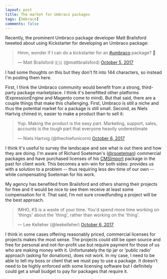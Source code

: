 ```yaml
---
layout: post
title: The market for Umbraco packages
tags: [Umbraco]
comments: false
---
```

Recently, the prominent Umbraco package developer Matt Brailsford tweeted about using Kickstarter for developing an Umbraco package:

<blockquote class="twitter-tweet" data-lang="en"><p lang="en" dir="ltr">Hmm, wonder if I can do a kickstarter for an <a href="https://twitter.com/hashtag/umbraco?src=hash&amp;ref_src=twsrc%5Etfw">#umbraco</a> package? 🤔</p>&mdash; Matt Brailsford 🇪🇺 (@mattbrailsford) <a href="https://twitter.com/mattbrailsford/status/916013343432986626?ref_src=twsrc%5Etfw">October 5, 2017</a></blockquote>
<script async src="https://platform.twitter.com/widgets.js" charset="utf-8"></script>

I had some thoughts on this but they don't fit into 144 characters, so instead I'm posting them here.

First, I think the Umbraco community would benefit from a strong, third-party package marketplace.  I think it's benefitted other platforms (ExpressionEngine and Magento come to mind).  But that said, there are a couple things that make this challenging. First, Umbraco is still a niche and thus the potential market for a package is still small. Second, as Niels Hartvig chimed in, easier to make a product than to sell it:

<blockquote class="twitter-tweet" data-lang="en"><p lang="en" dir="ltr">Yup. Making the product is the easy part. Marketing, support, sales, accounts is the tough part that everyone heavily underestimate</p>&mdash; Niels Hartvig (@thechiefunicorn) <a href="https://twitter.com/thechiefunicorn/status/916265777380159488?ref_src=twsrc%5Etfw">October 6, 2017</a></blockquote>
<script async src="https://platform.twitter.com/widgets.js" charset="utf-8"></script>

I think it's useful to survey the landscape and see what is out there and how they are doing.  I'm aware of Richard Soeteman's ([@rsoeteman](https://twitter.com/rsoeteman)) commercial packages and have purchased licenses of his [CMSImport](https://soetemansoftware.nl/cmsimport) package in the past for client work. This becomes a win-win for both sides: provides us with a solution to a problem -- thus requiring less dev time of our own -- while compensating Soeteman for his work.

My agency has benefited from Brailsford and others sharing their projects for free and it would be nice to see them receive at least some compensation for it. That said, I’m not sure crowdfunding a project will be the best approach.

<blockquote class="twitter-tweet" data-lang="en"><p lang="en" dir="ltr">IMHO, KS is a waste of your time. You&#39;d spend more time working on &#39;things&#39; about the &#39;thing&#39;, rather than working on the &#39;thing&#39;.</p>&mdash; Lee Kelleher (@leekelleher) <a href="https://twitter.com/leekelleher/status/916199176656089088?ref_src=twsrc%5Etfw">October 6, 2017</a></blockquote>
<script async src="https://platform.twitter.com/widgets.js" charset="utf-8"></script>

I think in some cases offering reasonably priced, commercial licenses for projects makes the most sense. The projects could still be open source and free for personal and not-for-profit use but require payment for those of us who are making money with it. Unfortunately the tip jar or ‘public radio’ approach (asking for donations), does not work. In my case, I need to be able to tell my boss or client that we must pay to use a package. It doesn’t need to be highly enforced with some licensing software but I definitely could get a small budget to pay for packages that require it.